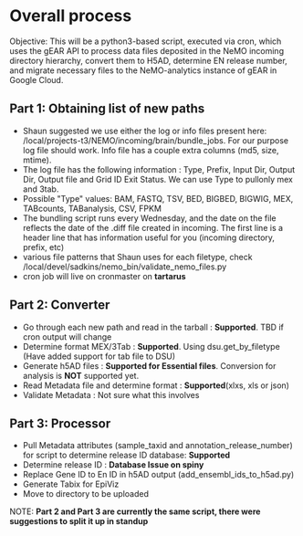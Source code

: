 # Overall process

Objective: This will be a python3-based script, executed via cron, which uses the gEAR API to process data files deposited in the NeMO incoming directory hierarchy, convert them to H5AD, determine EN release number, and migrate necessary files to the NeMO-analytics instance of gEAR in Google Cloud.

## **Part 1: Obtaining list of new paths**

* Shaun suggested we use either the log or info files present here: /local/projects-t3/NEMO/incoming/brain/bundle_jobs. For our purpose log file should work. Info file has a couple extra columns (md5, size, mtime).
* The log file has the following information : Type,	Prefix,	Input Dir, Output Dir, Output file and Grid ID Exit Status. We can use Type to pullonly mex and 3tab.
* Possible "Type" values: BAM, FASTQ, TSV, BED, BIGBED, BIGWIG, MEX, TABcounts, TABanalysis, CSV, FPKM
* The bundling script runs every Wednesday, and the date on the file reflects the date of the .diff file created in incoming.  The first line is a header line that has information useful for you (incoming directory, prefix, etc)
* various file patterns that Shaun uses for each filetype, check /local/devel/sadkins/nemo_bin/validate_nemo_files.py
* cron job will live on cronmaster on **tartarus**

## **Part 2: Converter**

* Go through each new path and read in the tarball : **Supported**. TBD if cron output will change
* Determine format MEX/3Tab : **Supported**. Using dsu.get_by_filetype (Have added support for tab file to DSU)
* Generate h5AD files : **Supported for Essential files**. Conversion for analysis is **NOT** supported yet.
* Read Metadata file and determine format : **Supported**(xlxs, xls or json)
* Validate Metadata : Not sure what this involves

## **Part 3: Processor**

* Pull Metadata attributes (sample_taxid and annotation_release_number) for script to determine release ID database: **Supported**
* Determine release ID : **Database Issue on spiny**
* Replace Gene ID to En ID in h5AD output (add_ensembl_ids_to_h5ad.py)
* Generate Tabix for EpiViz
* Move to directory to be uploaded

NOTE: **Part 2 and Part 3 are currently the same script, there were suggestions to split it up in standup**